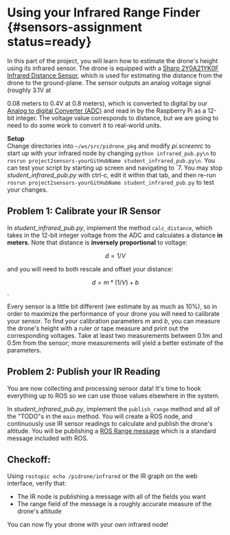 # Using your Infrared Range Finder {#sensors-assignment status=ready}

In this part of the project, you will learn how to estimate the drone's height using its infrared sensor. The drone is equipped with a [Sharp 2Y0A21YK0F Infrared Distance Sensor](https://www.digikey.com/product-detail/en/parallax-inc/28995/28995-ND/3523692), which is used for estimating the distance from the drone to the ground-plane. The sensor outputs an analog voltage signal (roughly 3.1V at

0.08 meters to 0.4V at 0.8 meters), which is converted to digital by our [Analog to digital Converter (ADC)](https://www.digikey.com/product-detail/en/adafruit-industries-llc/1083/1528-1014-ND/4990763) and read in by the Raspberry Pi as a 12-bit integer. The voltage value corresponds to distance, but we are going to need to do some work to convert it to real-world units.  

**Setup**  
Change directories into `~/ws/src/pidrone_pkg` and modify _pi.screenrc_ to start up with your infrared node by changing `python infrared_pub.py\n` to `rosrun project2sensors-yourGitHubName student_infrared_pub.py\n`. You can test your script by starting up screen and navigating to \`7. You may stop _student_infrared_pub.py_ with ctrl-c, edit it within that tab, and then re-run `rosrun project2sensors-yourGitHubName student_infrared_pub.py` to test your changes.

## Problem 1: Calibrate your IR Sensor
In _student_infrared_pub.py_, implement the method `calc_distance`, which takes in the 12-bit integer voltage from the ADC and calculates a distance **in meters**. Note that distance is **inversely proportional** to voltage:  

$$d = 1/V$$

and you will need to both rescale and offset your distance:  

$$d = m*(1/V) + b$$.  

Every sensor is a little bit different (we estimate by as much as 10%), so in order to maximize the performance of your drone you will need to calibrate your sensor. To find your calibration parameters $m$ and $b$, you can measure the drone's height with a ruler or tape measure and print out the corresponding voltages. Take at least two measurements between 0.1m and 0.5m from the sensor; more measurements will yield a better estimate of the parameters.

## Problem 2: Publish your IR Reading
You are now collecting and processing sensor data! It's time to hook everything up to ROS so we can use those values elsewhere in the system.

In _student_infrared_pub.py_, implement the `publish_range` method and all of the "TODO"s in the `main` method. You will create a ROS node, and continuously use IR sensor readings to calculate and publish the drone's altitude. You will be publishing a [ROS Range message](http://docs.ros.org/api/sensor_msgs/html/msg/Range.html) which is a standard message included with ROS.

## Checkoff:
Using `rostopic echo /pidrone/infrared` or the IR graph on the web interface, verify that:

  * The IR node is publishing a message with all of the fields you want  
  * The range field of the message is a roughly accurate measure of the drone's altitude

You can now fly your drone with your own infrared node!
